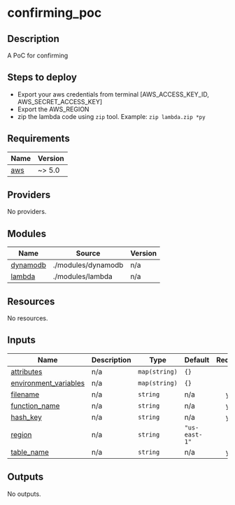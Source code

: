 # confirming_poc
## Description
A PoC for confirming

## Steps to deploy
- Export your aws credentials from terminal [AWS_ACCESS_KEY_ID, AWS_SECRET_ACCESS_KEY]
- Export the AWS_REGION
- zip the lambda code using `zip` tool. Example: `zip lambda.zip *py`
<!-- BEGIN_TF_DOCS -->
## Requirements

| Name | Version |
|------|---------|
| <a name="requirement_aws"></a> [aws](#requirement\_aws) | ~> 5.0 |

## Providers

No providers.

## Modules

| Name | Source | Version |
|------|--------|---------|
| <a name="module_dynamodb"></a> [dynamodb](#module\_dynamodb) | ./modules/dynamodb | n/a |
| <a name="module_lambda"></a> [lambda](#module\_lambda) | ./modules/lambda | n/a |

## Resources

No resources.

## Inputs

| Name | Description | Type | Default | Required |
|------|-------------|------|---------|:--------:|
| <a name="input_attributes"></a> [attributes](#input\_attributes) | n/a | `map(string)` | `{}` | no |
| <a name="input_environment_variables"></a> [environment\_variables](#input\_environment\_variables) | n/a | `map(string)` | `{}` | no |
| <a name="input_filename"></a> [filename](#input\_filename) | n/a | `string` | n/a | yes |
| <a name="input_function_name"></a> [function\_name](#input\_function\_name) | n/a | `string` | n/a | yes |
| <a name="input_hash_key"></a> [hash\_key](#input\_hash\_key) | n/a | `string` | n/a | yes |
| <a name="input_region"></a> [region](#input\_region) | n/a | `string` | `"us-east-1"` | no |
| <a name="input_table_name"></a> [table\_name](#input\_table\_name) | n/a | `string` | n/a | yes |

## Outputs

No outputs.
<!-- END_TF_DOCS -->